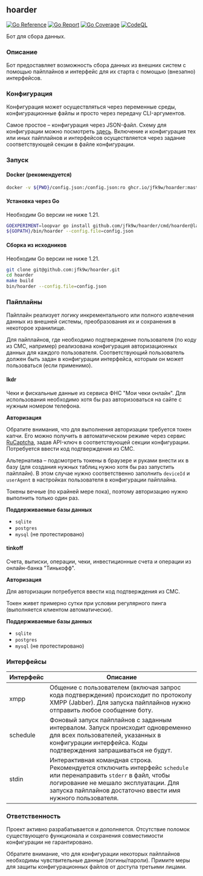 ## hoarder

[![Go Reference](https://pkg.go.dev/badge/github.com/jfk9w/hoarder.svg)](https://pkg.go.dev/github.com/jfk9w/hoarder)
[![Go Report](https://goreportcard.com/badge/github.com/jfk9w/hoarder)](https://goreportcard.com/report/github.com/jfk9w/hoarder)
[![Go Coverage](https://github.com/jfk9w/hoarder/wiki/coverage.svg)](https://raw.githack.com/wiki/jfk9w/hoarder/coverage.html)
[![CodeQL](https://github.com/jfk9w/hoarder/workflows/CodeQL/badge.svg)](https://github.com/jfk9w/hoarder/actions?query=workflow%3ACodeQL)

Бот для сбора данных.

### Описание

Бот предоставляет возможность сбора данных из внешних систем с помощью пайплайнов
и интерфейс для их старта с помощью (внезапно) интерфейсов.

### Конфигурация

Конфигурация может осуществляться через переменные среды, конфигурационные файлы и просто
через передачу CLI-аргументов.

Самое простое – конфигурация через JSON-файл. Схему для конфигурации можно посмотреть 
[здесь](https://github.com/jfk9w/hoarder/blob/master/config/schema.yaml). Включение и конфигурация
тех или иных пайплайнов и интерфейсов осуществляется через задание соответствующей секции в файле
конфигурации.

### Запуск

#### Docker (рекомендуется)

```bash
docker -v ${PWD}/config.json:/config.json:ro ghcr.io/jfk9w/hoarder:master --config.file=/config.json
```

#### Установка через Go

Необходим Go версии не ниже 1.21.

```bash
GOEXPERIMENT=loopvar go install github.com/jfk9w/hoarder/cmd/hoarder@latest
${GOPATH}/bin/hoarder --config.file=config.json
```

#### Сборка из исходников

Необходим Go версии не ниже 1.21.

```bash
git clone git@github.com:jfk9w/hoarder.git
cd hoarder
make build
bin/hoarder --config.file=config.json
```

### Пайплайны

Пайплайн реализует логику инкрементального или полного извлечения данных из 
внешней системы, преобразования их и сохранения в некоторое хранилище.

Для пайплайнов, где необходимо подтверждение пользователя (по коду из СМС, например)
реализована конфигурация авторизационных данных для каждого пользователя. Соответствующий
пользователь должен быть задан в конфигурации интерфейса, которым он может пользоваться
(если применимо).

#### lkdr

Чеки и фискальные данные из сервиса ФНС "Мои чеки онлайн". Для использования необходимо хотя бы
раз авторизоваться на сайте с нужным номером телефона.

**Авторизация**

Обратите внимания, что для выполнения авторизации требуется токен капчи. Его можно получить в автоматическом
режиме через сервис [RuCaptcha](https://rucaptcha.com), задав API-ключ в соответствующей секции конфигурации.
Потребуется ввести код подтверждения из СМС.

Альтернатива – подсмотреть токены в браузере и руками внести их в базу (для создания нужных таблиц нужно хотя бы раз запустить пайплайн).
В этом случае нужно соответственно заполнить `deviceId` и `userAgent` в настройках пользователя в конфигурации пайплайна.

Токены вечные (по крайней мере пока), поэтому авторизацию нужно выполнить только один раз.

**Поддерживаемые базы данных**

* `sqlite`
* `postgres`
* `mysql` (не протестировано)

#### tinkoff

Счета, выписки, операции, чеки, инвестиционные счета и операции из онлайн-банка "Тинькофф".

**Авторизация**

Для авторизации потребуется ввести код подтверждения из СМС.

Токен живет примерно сутки при условии регулярного пинга (выполняется клиентом автоматически).

**Поддерживаемые базы данных**

* `sqlite`
* `postgres`
* `mysql` (не протестировано)

### Интерфейсы

| Интерфейс | Описание                                                                                                                                                        |
|---|-----------------------------------------------------------------------------------------------------------------------------------------------------------------|
| xmpp | Общение с пользователем (включая запрос кода подтверждения) происходит по протоколу XMPP (Jabber). Для запуска пайплайнов нужно отправить любое сообщение боту. |
| schedule | Фоновый запуск пайплайнов с заданным интервалом. Запуск происходит одновременно для всех пользователей, указанных в конфигурации интерфейса. Коды подтверждения запрашиваться не будут. |
| stdin | Интерактивная командная строка. Рекомендуется отключить интерфейс `schedule` или перенаправить `stderr` в файл, чтобы логирование не мешало эксплуатации. Для запуска пайплайнов достаточно ввести имя нужного пользователя. |

### Ответственность

Проект активно разрабатывается и дополняется. Отсутствие поломок существующего функционала и сохранения совместимости конфигурации не гарантировано.

Обратите внимание, что для конфигурации некоторых пайплайнов необходимы чувствительные данные (логины/пароли).
Примите меры для защиты конфигурационных файлов от доступа третьими лицами.
